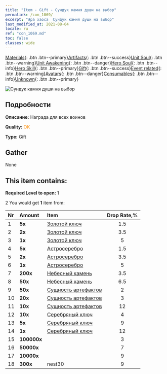 ```yaml
---
title: "Item - Gift - Сундук камня души на выбор"
permalink: /con_1069/
excerpt: "Эра хаоса  Сундук камня души на выбор"
last_modified_at: 2021-08-04
locale: ru
ref: "con_1069.md"
toc: false
classes: wide
---
```

 [Materials](/ItemsRU/){: .btn .btn--primary}[Artifacts](/ItemsRU/Artifacts/){: .btn .btn--success}[Unit Soul](/ItemsRU/UnitSoul/){: .btn .btn--warning}[Unit Awakening](/ItemsRU/UnitAwakening/){: .btn .btn--danger}[Hero Soul](/ItemsRU/HeroSoul/){: .btn .btn--info}[Hero Skill](/ItemsRU/HeroSkill/){: .btn .btn--primary}[Gift](/ItemsRU/Gift/){: .btn .btn--success}[Event related](/ItemsRU/Events/){: .btn .btn--warning}[Avatars](/ItemsRU/Avatars/){: .btn .btn--danger}[Consumables](/ItemsRU/Consumables/){: .btn .btn--info}[Unknown](/ItemsRU/Unknown/){: .btn .btn--primary}

 ![Сундук камня души на выбор](/images/t/i_613001.png)

## Подробности
 **Описание:** Награда для всех воинов

 **Quality:** <span style="color: #FF8C00">OK</span>

 **Type:** Gift

## Gather

  None

## This item contains:

 **Required Level to open:** 1

 2 You would get **1** item  from:

  | Nr | Amount |     Item    | Drop Rate,% |
  |:---|:-------|:------------|:---------:|
  | 1 |  **5x** | [Золотой ключ](/ItemsRU/con_783/) | 1.5 | 
  | 2 |  **2x** | [Золотой ключ](/ItemsRU/con_783/) | 3.5 | 
  | 3 |  **1x** | [Золотой ключ](/ItemsRU/con_783/) | 5 | 
  | 4 |  **5x** | [Астросеребро](/ItemsRU/con_969/) | 1.5 | 
  | 5 |  **2x** | [Астросеребро](/ItemsRU/con_969/) | 3.5 | 
  | 6 |  **1x** | [Астросеребро](/ItemsRU/con_969/) | 5 | 
  | 7 |  **200x** | [Небесный камень](/ItemsRU/art_188/) | 3.5 | 
  | 8 |  **50x** | [Небесный камень](/ItemsRU/art_188/) | 6.5 | 
  | 9 |  **50x** | [Сущность артефактов](/ItemsRU/con_761/) | 2 | 
  | 10 |  **20x** | [Сущность артефактов](/ItemsRU/con_761/) | 3 | 
  | 11 |  **10x** | [Сущность артефактов](/ItemsRU/con_761/) | 12 | 
  | 12 |  **10x** | [Серебряный ключ](/ItemsRU/con_693/) | 4 | 
  | 13 |  **5x** | [Серебряный ключ](/ItemsRU/con_693/) | 9 | 
  | 14 |  **1x** | [Серебряный ключ](/ItemsRU/con_693/) | 12 | 
  | 15 |  **100000x** | <i class="fas fa-coins"/> | 3 | 
  | 16 |  **50000x** | <i class="fas fa-coins"/> | 7 | 
  | 17 |  **10000x** | <i class="fas fa-coins"/> | 9 | 
  | 18 |  **300x** | nest30 | 9 | 
